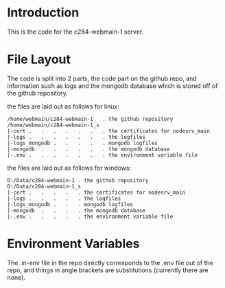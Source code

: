 # Introduction

This is the code for the c284-webmain-1 server.

# File Layout

The code is split into 2 parts, the code part on the github repo, and information such as logs and the mongodb database which is stored off of the github repository.

the files are laid out as follows for linux:
```
/home/webmain/c284-webmain-1   . the github repository
/home/webmain/c284-webmain-1_s
|-cert .   .   .   .   .   .   . the certificates for nodesrv_main
|-logs .   .   .   .   .   .   . the logfiles
|-logs_mongodb .   .   .   .   . mongodb logfiles
|-mongodb  .   .   .   .   .   . the mongodb database
|-.env .   .   .   .   .   .   . the environment variable file
```

the files are laid out as follows for windows:
```
D:/Data/c284-webmain-1 . the github repository
D:/Data/c284-webmain-1_s
|-cert .   .   .   .   . the certificates for nodesrv_main
|-logs .   .   .   .   . the logfiles
|-logs_mongodb .   .   . mongodb logfiles
|-mongodb  .   .   .   . the mongodb database
|-.env .   .   .   .   . the environment variable file
```

# Environment Variables

The .in-env file in the repo directly corresponds to the .env file out of the repo, and things in angle brackets are substitutions (currently there are none).

